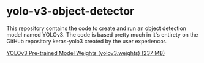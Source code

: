 # yolo-v3-object-detector

This repository contains the code to create and run an object detection model
named YOLOv3. The code is based pretty much in it's entirety on the GitHub
repository keras-yolo3 created by the user experiencor.




<a href="https://pjreddie.com/media/files/yolov3.weights">YOLOv3
Pre-trained Model Weights (yolov3.weights) (237 MB)</a>
